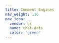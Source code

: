 ```yaml
---
title: Comment Engines
nav_weight: 110
nav_icon:
  vendor: bs
  name: chat-dots
  color: 'green'
---
```

